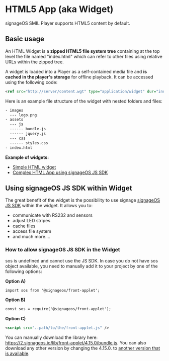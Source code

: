 ﻿# HTML5 App (aka Widget)

signageOS SMIL Player supports HTML5 content by default.

## Basic usage

An HTML Widget is a **zipped HTML5 file system tree** containing at the top level the file named "index.html" which can refer to other files using relative URLs within the zipped tree.

A widget is loaded into a Player as a self-contained media file and **is cached in the player's storage** for offline playback. It can be accessed using the following code:

```xml
<ref src="http://server/content.wgt" type="application/widget" dur="indefinite" />
```

Here is an example file structure of the widget with nested folders and files:

```xml
- images
  --- logo.png
- assets
  --- js
  ------ bundle.js
  ------ jquery.js
  --- css
  ------ styles.css
- index.html
```

**Example of widgets:**

- [Simple HTML widget](https://github.com/signageos/applet-examples/tree/master/smil/demos/zones/bottomWidget)
- [Complex HTML App using signageOS JS SDK](https://github.com/signageos/applet-examples/tree/master/smil/demos/car_rental_sensors/kiosk/car-check-in-widget)

## Using signageOS JS SDK within Widget

The great benefit of the widget is the possibility to use signage [signageOS JS SDK](https://sdk.docs.signageos.io/api/js/content/latest/js-api-introduction) within the widget. It allows you to:

- communicate with RS232 and sensors
- adjust LED stripes
- cache files
- access file system
- and much more....

### How to allow signageOS JS SDK in the Widget
sos is undefined and cannot use the JS SDK. In case you do not have sos object available, you need to manually add it to your project by one of the following options:

**Option A)**

``` xml
import sos from '@signageos/front-applet';
```

**Option B)**

``` xml
const sos = require('@signageos/front-applet');
```

**Option C)**

``` xml
<script src="..path/to/the/front-applet.js" />
```

You can manually download the library here: <https://2.signageos.io/lib/front-applet/4.15.0/bundle.js>. You can also download any other version by changing the 4.15.0. to [another version that is available](https://docs.signageos.io/hc/en-us/articles/4409188685074).
